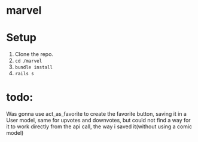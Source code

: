 # marvel

# Setup

1. Clone the repo.
2. `cd /marvel`
3. `bundle install`
4. `rails s`


# todo:

Was gonna use act_as_favorite to create the favorite button, saving it in a User model, same for upvotes and downvotes, but could not find a way for it to work directly from the api call, the way i saved it(without using a comic model)